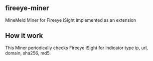## fireeye-miner
MineMeld Miner for Fireeye iSight implemented as an extension

## How it work
This Miner periodically checks Fireeye iSight for indicator type ip, url, domain, sha256, md5.
